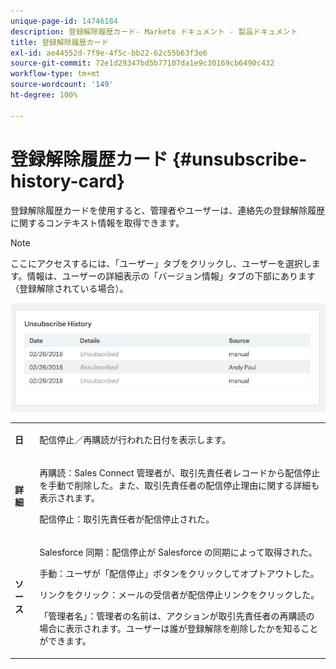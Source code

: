 ```yaml
---
unique-page-id: 14746184
description: 登録解除履歴カード- Marketo ドキュメント - 製品ドキュメント
title: 登録解除履歴カード
exl-id: ae44552d-7f9e-4f5c-bb22-62c55b63f3e6
source-git-commit: 72e1d29347bd5b77107da1e9c30169cb6490c432
workflow-type: tm+mt
source-wordcount: '149'
ht-degree: 100%

---
```


# 登録解除履歴カード {#unsubscribe-history-card}

登録解除履歴カードを使用すると、管理者やユーザーは、連絡先の登録解除履歴に関するコンテキスト情報を取得できます。

>[!NOTE]
>
>ここにアクセスするには、「ユーザー」タブをクリックし、ユーザーを選択します。情報は、ユーザーの詳細表示の「バージョン情報」タブの下部にあります（登録解除されている場合）。

![](assets/1-1.jpg)

<table> 
 <colgroup> 
  <col> 
  <col> 
 </colgroup> 
 <tbody> 
  <tr> 
   <td><strong>日</strong></td> 
   <td><p>配信停止／再購読が行われた日付を表示します。</p></td> 
  </tr> 
  <tr> 
   <td><strong>詳細</strong></td> 
   <td><p>再購読：Sales Connect 管理者が、取引先責任者レコードから配信停止を手動で削除した。また、取引先責任者の配信停止理由に関する詳細も表示されます。</p><p>配信停止：取引先責任者が配信停止された。</p></td> 
  </tr> 
  <tr> 
   <td><strong>ソース</strong></td> 
   <td><p>Salesforce 同期：配信停止が Salesforce の同期によって取得された。</p><p>手動：ユーザが「配信停止」ボタンをクリックしてオプトアウトした。</p><p>リンクをクリック：メールの受信者が配信停止リンクをクリックした。</p><p>「管理者名」：管理者の名前は、アクションが取引先責任者の再購読の場合に表示されます。ユーザーは誰が登録解除を削除したかを知ることができます。</p></td> 
  </tr> 
 </tbody> 
</table>

